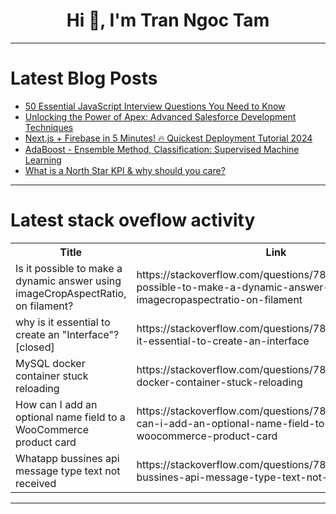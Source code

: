 <h1 align="center">Hi 👋, I'm Tran Ngoc Tam</h1>

---

# Latest Blog Posts 
<!-- BLOG-POST-LIST:START -->
- [50 Essential JavaScript Interview Questions You Need to Know](https://dev.to/stormsidali2001/50-essential-javascript-interview-questions-you-need-to-know-4e2k)
- [Unlocking the Power of Apex: Advanced Salesforce Development Techniques](https://dev.to/nilebits/unlocking-the-power-of-apex-advanced-salesforce-development-techniques-30d2)
- [Next.js + Firebase in 5 Minutes! 🔥 Quickest Deployment Tutorial 2024](https://dev.to/proflead/nextjs-firebase-in-5-minutes-quickest-deployment-tutorial-2024-45nn)
- [AdaBoost - Ensemble Method, Classification: Supervised Machine Learning](https://dev.to/harshm03/adaboost-ensemble-method-classification-supervised-machine-learning-31oo)
- [What is a North Star KPI &amp; why should you care?](https://dev.to/landdigital/what-is-a-north-star-kpi-why-should-you-care-7dj)
<!-- BLOG-POST-LIST:END -->

---

# Latest stack oveflow activity
<table>
  <tr><th>Title</th><th>Link</th></tr>
  <!-- STACKOVERFLOW:START --><tr><td>Is it possible to make a dynamic answer using imageCropAspectRatio, on filament?</td><td>https://stackoverflow.com/questions/78749980/is-it-possible-to-make-a-dynamic-answer-using-imagecropaspectratio-on-filament</td></tr><tr><td>why is it essential to create an &quot;Interface&quot;? [closed]</td><td>https://stackoverflow.com/questions/78749957/why-is-it-essential-to-create-an-interface</td></tr><tr><td>MySQL docker container stuck reloading</td><td>https://stackoverflow.com/questions/78749818/mysql-docker-container-stuck-reloading</td></tr><tr><td>How can I add an optional name field to a WooCommerce product card</td><td>https://stackoverflow.com/questions/78749714/how-can-i-add-an-optional-name-field-to-a-woocommerce-product-card</td></tr><tr><td>Whatapp bussines api message type text not received</td><td>https://stackoverflow.com/questions/78749476/whatapp-bussines-api-message-type-text-not-received</td></tr><!-- STACKOVERFLOW:END -->
</table>

---


